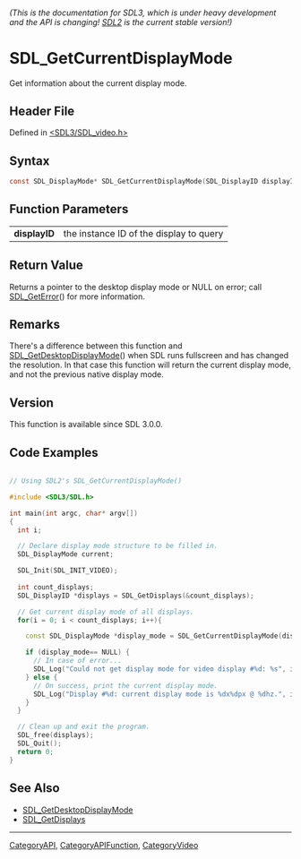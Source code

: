 ###### (This is the documentation for SDL3, which is under heavy development and the API is changing! [SDL2](https://wiki.libsdl.org/SDL2/) is the current stable version!)
# SDL_GetCurrentDisplayMode

Get information about the current display mode.

## Header File

Defined in [<SDL3/SDL_video.h>](https://github.com/libsdl-org/SDL/blob/main/include/SDL3/SDL_video.h)

## Syntax

```c
const SDL_DisplayMode* SDL_GetCurrentDisplayMode(SDL_DisplayID displayID);

```

## Function Parameters

|                   |                                         |
| ----------------- | --------------------------------------- |
| **displayID**     | the instance ID of the display to query |

## Return Value

Returns a pointer to the desktop display mode or NULL on error; call
[SDL_GetError](SDL_GetError)() for more information.

## Remarks

There's a difference between this function and
[SDL_GetDesktopDisplayMode](SDL_GetDesktopDisplayMode)() when SDL runs
fullscreen and has changed the resolution. In that case this function will
return the current display mode, and not the previous native display mode.

## Version

This function is available since SDL 3.0.0.

## Code Examples

```c++

// Using SDL2's SDL_GetCurrentDisplayMode()

#include <SDL3/SDL.h>

int main(int argc, char* argv[])
{
  int i;

  // Declare display mode structure to be filled in.
  SDL_DisplayMode current;

  SDL_Init(SDL_INIT_VIDEO);
  
  int count_displays;
  SDL_DisplayID *displays = SDL_GetDisplays(&count_displays);

  // Get current display mode of all displays.
  for(i = 0; i < count_displays; i++){

    const SDL_DisplayMode *display_mode = SDL_GetCurrentDisplayMode(displays[i]);

    if (display_mode== NULL) {
      // In case of error...
      SDL_Log("Could not get display mode for video display #%d: %s", i, SDL_GetError());
    } else {
      // On success, print the current display mode.
      SDL_Log("Display #%d: current display mode is %dx%dpx @ %dhz.", i, display_mode->w, display_mode->h, display_mode->refresh_rate);
    }
  }

  // Clean up and exit the program.
  SDL_free(displays);
  SDL_Quit();
  return 0;
}

```

## See Also

- [SDL_GetDesktopDisplayMode](SDL_GetDesktopDisplayMode)
- [SDL_GetDisplays](SDL_GetDisplays)

----
[CategoryAPI](CategoryAPI), [CategoryAPIFunction](CategoryAPIFunction), [CategoryVideo](CategoryVideo)


